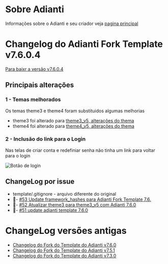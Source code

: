 # Sobre Adianti
Informações sobre o Adianti e seu criador veja  [pagina principal](../README.md)

# Changelog do Adianti Fork Template v7.6.0.4

[Para baixr a versão v7.6.0.4](https://github.com/bjverde/adianti-fork-template/releases/tag/v7.6.0.4)

## Principais alterações

### 1 - Temas melhorados 
Os temas theme3 e theme4 foram substituidos algumas melhorias

* theme3 foi alterado para [theme3_v5, alterações do thema](https://github.com/bjverde/adianti-theme/blob/master/documents/template/bootstrap_theme3_v5.md)
* theme4 foi alterado para [theme4_v5, alterações do thema](https://github.com/bjverde/adianti-theme/blob/master/documents/template/material_theme4_v5.md)

### 2 - Inclusão do link para o Login
Nas telas de criar conta e redefiniar senha não tinha um link para voltar para o login

![Botão de login](img/template_71_senha.png)

## ChangeLog por issue
* template/.gitignore - arquivo diferente do original
* 🔨- [#53 Update framework_hashes para Adianti Fork Template 7.6.](https://github.com/bjverde/adianti-fork-template/issues/53)
* 🔨- [#52 Atualizar theme3 para theme3_v5 com Adianti 7.6.0](https://github.com/bjverde/adianti-fork-template/issues/52)
* 🔨- [#51 update adianti template 7.6.0](https://github.com/bjverde/adianti-fork-template/issues/51)

# ChangeLog versões antigas
* [Changelog do Fork do Template do Adianti v7.6.0](changelog_fork_v7.6.0.md)
* [Changelog do Fork do Template do Adianti v7.5.1](changelog_fork_v7.5.1.md)
* [Changelog do Fork do Template do Adianti v7.3.0](changelog_fork_v7.3.0.md)